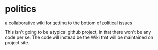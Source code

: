 # politics
a collaborative wiki for getting to the bottom of political issues

This isn't going to be a typical github project, in that there won't be any code per se. The code will instead be the Wiki that will be maintained on project site.
